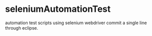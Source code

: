 # seleniumAutomationTest
automation test scripts using selenium webdriver
commit a single line through eclipse.